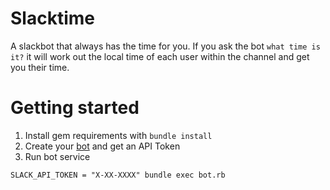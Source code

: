 # Slacktime

A slackbot that always has the time for you. If you ask the bot `what time is it?` it will work out the local time of each user within the channel and get you their time.

# Getting started

1. Install gem requirements with `bundle install`
2. Create your [bot](https://my.slack.com/services/new/bot) and get an API Token
3. Run bot service
```
SLACK_API_TOKEN = "X-XX-XXXX" bundle exec bot.rb
```
